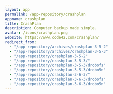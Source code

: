 ```yaml
---
layout: app
permalink: /app-repository/crashplan
appname: crashplan
title: CrashPlan
description: Computer backup made simple.
avatar: /icons/crashplan.png
website: https://www.code42.com/crashplan/
redirect_from:
  - "/app-repository/archives/crashplan-3-5-2"
  - "/app-repository/archives/crashplan-3-5-3"
  - "/app-repository/crashplan-3-5-2"
  - "/app-repository/crashplan-3-5-3/"
  - "/app-repository/crashplan-3-5-3/drobofs"
  - "/app-repository/crashplan-3-5-3/drobo5n"
  - "/app-repository/crashplan-3-6-3/"
  - "/app-repository/crashplan-3-6-3/drobofs"
  - "/app-repository/crashplan-3-6-3/drobo5n"
---
```



